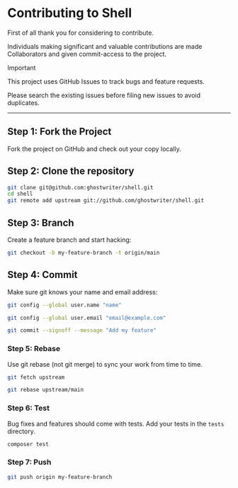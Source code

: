 # Contributing to Shell

First of all thank you for considering to contribute.

Individuals making significant and valuable contributions are made Collaborators and given commit-access to the project.

> [!IMPORTANT]
>
> This project uses GitHub Issues to track bugs and feature requests.
>
> Please search the existing issues before filing new issues to avoid duplicates.

---

## Step 1: Fork the Project

Fork the project on GitHub and check out your copy locally.

## Step 2: Clone the repository

```bash
git clone git@github.com:ghostwriter/shell.git
cd shell
git remote add upstream git://github.com/ghostwriter/shell.git
```

## Step 3: Branch

Create a feature branch and start hacking:

```bash
git checkout -b my-feature-branch -t origin/main 
```

## Step 4: Commit

Make sure git knows your name and email address:

```bash
git config --global user.name "name"

git config --global user.email "email@example.com"

git commit --signoff --message "Add my feature"
```

### Step 5: Rebase

Use git rebase (not git merge) to sync your work from time to time.

```bash
git fetch upstream

git rebase upstream/main
```

### Step 6: Test

Bug fixes and features should come with tests. Add your tests in the `tests` directory.

```bash
composer test
```

### Step 7: Push

```bash
git push origin my-feature-branch
```
